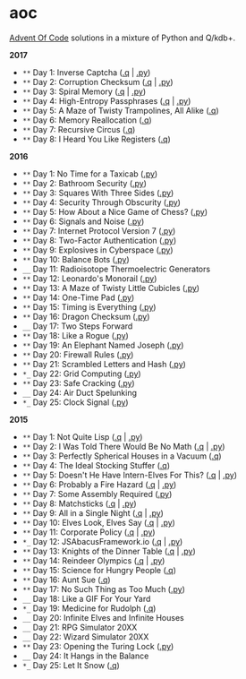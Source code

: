 # aoc
[Advent Of Code](http://adventofcode.com/) solutions in a mixture of Python and Q/kdb+.

**2017**

  - `**` Day 1: Inverse Captcha ([.q](2017/01.q) | [.py](2017/01.py))
  - `**` Day 2: Corruption Checksum ([.q](2017/02.q) | [.py](2017/02.py))
  - `**` Day 3: Spiral Memory ([.q](2017/03.q) | [.py](2017/03.py))
  - `**` Day 4: High-Entropy Passphrases ([.q](2017/04.q) | [.py](2017/04.py))
  - `**` Day 5: A Maze of Twisty Trampolines, All Alike ([.q](2017/05.q))
  - `**` Day 6: Memory Reallocation ([.q](2017/06.q))
  - `**` Day 7: Recursive Circus ([.q](2017/07.q))
  - `**` Day 8: I Heard You Like Registers ([.q](2017/08.q))

**2016**

 - `**` Day 1: No Time for a Taxicab ([.py](2016/01.py))
 - `**` Day 2: Bathroom Security ([.py](2016/02.py))
 - `**` Day 3: Squares With Three Sides ([.py](2016/03.py))
 - `**` Day 4: Security Through Obscurity ([.py](2016/04.py))
 - `**` Day 5: How About a Nice Game of Chess? ([.py](2016/05.py))
 - `**` Day 6: Signals and Noise ([.py](2016/06.py))
 - `**` Day 7: Internet Protocol Version 7 ([.py](2016/07.py))
 - `**` Day 8: Two-Factor Authentication ([.py](2016/08.py))
 - `**` Day 9: Explosives in Cyberspace ([.py](2016/09.py))
 - `**` Day 10: Balance Bots ([.py](2016/10.py))
 - `__` Day 11: Radioisotope Thermoelectric Generators
 - `**` Day 12: Leonardo's Monorail ([.py](2016/12.py))
 - `**` Day 13: A Maze of Twisty Little Cubicles ([.py](2016/13.py))
 - `**` Day 14: One-Time Pad ([.py](2016/14.py))
 - `**` Day 15: Timing is Everything ([.py](2016/15.py))
 - `**` Day 16: Dragon Checksum ([.py](2016/16.py))
 - `__` Day 17: Two Steps Forward
 - `**` Day 18: Like a Rogue ([.py](2016/18.py))
 - `**` Day 19: An Elephant Named Joseph ([.py](2016/19.py))
 - `**` Day 20: Firewall Rules ([.py](2016/20.py))
 - `**` Day 21: Scrambled Letters and Hash ([.py](2016/21.py))
 - `*_` Day 22: Grid Computing ([.py](2016/22.py))
 - `**` Day 23: Safe Cracking ([.py](2016/23.py))
 - `__` Day 24: Air Duct Spelunking
 - `*_` Day 25: Clock Signal ([.py](2016/25.py))

**2015**

 - `**` Day 1: Not Quite Lisp ([.q](2015/01.q) | [.py](2015/01.py))
 - `**` Day 2: I Was Told There Would Be No Math ([.q](2015/02.q) | [.py](2015/02.py))
 - `**` Day 3: Perfectly Spherical Houses in a Vacuum ([.q](2015/03.q))
 - `**` Day 4: The Ideal Stocking Stuffer ([.q](2015/04.q))
 - `**` Day 5: Doesn't He Have Intern-Elves For This? ([.q](2015/05.q) | [.py](2015/05.py))
 - `**` Day 6: Probably a Fire Hazard ([.q](2015/06.q) | [.py](2015/06.py))
 - `**` Day 7: Some Assembly Required ([.py](2015/07.py))
 - `**` Day 8: Matchsticks ([.q](2015/08.q) | [.py](2015/08.py))
 - `**` Day 9: All in a Single Night ([.q](2015/09.q) | [.py](2015/09.py))
 - `**` Day 10: Elves Look, Elves Say ([.q](2015/10.q) | [.py](2015/10.py))
 - `**` Day 11: Corporate Policy ([.q](2015/11.q) | [.py](2015/11.py))
 - `*_` Day 12: JSAbacusFramework.io ([.q](2015/12.q) | [.py](2015/12.py))
 - `**` Day 13: Knights of the Dinner Table ([.q](2015/13.q) | [.py](2015/13.py))
 - `**` Day 14: Reindeer Olympics ([.q](2015/14.q) | [.py](2015/14.py))
 - `**` Day 15: Science for Hungry People ([.q](2015/15.q))
 - `**` Day 16: Aunt Sue ([.q](2015/16.q))
 - `**` Day 17: No Such Thing as Too Much ([.py](2015/17.py))
 - `__` Day 18: Like a GIF For Your Yard
 - `*_` Day 19: Medicine for Rudolph ([.q](2015/19.q))
 - `__` Day 20: Infinite Elves and Infinite Houses
 - `__` Day 21: RPG Simulator 20XX
 - `__` Day 22: Wizard Simulator 20XX
 - `**` Day 23: Opening the Turing Lock ([.py](2015/23.py))
 - `__` Day 24: It Hangs in the Balance
 - `*_` Day 25: Let It Snow ([.q](2015/25.q))
